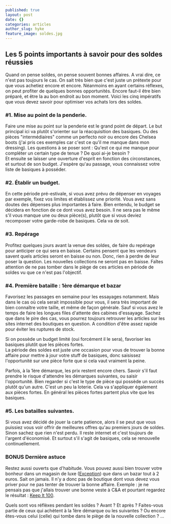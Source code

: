```yaml
---
published: true
layout: post
date: {}
categories: articles
author_slug: hyke
feature_image: soldes.jpg
---
```

## Les 5 points importants à savoir pour des soldes réussies

Quand on pense soldes, on pense souvent bonnes affaires. A vrai dire, ce n'est pas toujours le cas. On sait très bien que c'est juste un prétexte pour que vous achetiez encore et encore. Néanmoins en ayant certains réflexes, on peut profiter de quelques bonnes opportunités. Encore faut-il être bien préparé, et être la au bon endroit au bon moment.
Voici les cinq impératifs que vous devez savoir pour optimiser vos achats lors des soldes.

### #1. Mise au point de la penderie.

Faire une mise au point sur la penderie est le grand point de départ. Le but principal ici va plutôt s'orienter sur la réacquisition des basiques. Ou des pièces "intermédiaires" comme un perfecto noir ou encore des Chelsea boots (j'ai pris ces exemples car c'est ce qu'il me manque dans mon dressing).
Les questions à se poser sont :
Qu'est ce qui me manque pour compléter un certain type de tenue ? De quoi ai-je besoin ?  
Et ensuite se laisser une ouverture d'esprit en fonction des circonstances, et surtout de son budget. J'espère qu'au passage, vous connaissez votre liste de basiques à posséder.

### #2. Établir un budget.

En cette période pré-estivale, si vous avez prévu de dépenser en voyages par exemple, fixez vos limites et établissez une priorité. Vous avez sans doutes des dépenses plus importantes à faire.
Bien entendu, le budget se décidera en fonction de ce dont vous avez besoin. Il ne sera pas le même s'il vous manque une ou deux pièce(s), plutôt que si vous deviez recomposer votre garde-robe de basiques. Cela va de soit.

### #3. Repérage 

Profitez quelques jours avant la venue des soldes, de faire du repérage pour anticiper ce qui sera en baisse. Certains pensent que les vendeurs savent quels articles seront en baisse ou non. Donc, rien à perdre de leur poser la question.
Les nouvelles collections ne seront pas en baisse. Faîtes attention de ne pas tomber dans le piège de ces articles en période de soldes vu que ce n'est pas l'objectif.

### #4. Première bataille : 1ère démarque et bazar

Favorisez les passages en semaine pour les essayages notamment. Mais dans le cas où cela serait impossible pour vous, il sera très important de bien connaître votre taille, et même de façon générale. Sauf si vous avez le temps de faire les longues files d'attente des cabines d'essayage. Sachez que dans le pire des cas, vous pourrez toujours retrouver les articles sur les sites internet des boutiques en question. A condition d'être assez rapide pour éviter les ruptures de stock.  

Si on possède un budget limité (oui forcément il le sera), favoriser les basiques plutôt que les pièces fortes.  
La période des soldes est juste une occasion pour vous de trouver la bonne affaire pour mettre à jour votre stuff de basiques, donc saisissez l'opportunité sur une pièce forte que si cela vaut vraiment la peine.  

Parfois, à la 1ère démarque, les prix restent encore chers. Savoir s'il faut prendre le risque d'attendre les démarques suivantes, ou saisir l'opportunité. Bien regarder si c'est le type de pièce qui possède un succès plutôt qu'un autre. C'est un peu la loterie. Cela va s'appliquer également aux pièces fortes. En général les pièces fortes partent plus vite que les basiques.

### #5. Les batailles suivantes.

Si vous avez décidé de jouer la carte patience, alors il se peut que vous puissiez vous voir offrir de meilleures offres qu'au premiers jours de soldes. Sinon sachez que rien n'est perdu. Il reste internet et c'est toujours de l'argent d'économisé. Et surtout s'il s'agit de basiques, cela se renouvelle continuellement.

### BONUS Dernière astuce

Restez aussi ouverts que d'habitude. Vous pouvez aussi bien trouver votre bonheur dans un magasin de luxe ([Exception](http://http://www.crevardstyle.com/category/exceptions)) que dans un bazar tout à 2 euros. Sait on jamais. Il n'y a donc pas de boutique dont vous devez vous priver pour ne pas tenter de trouver la bonne affaire.
Exemple : je ne pensais pas que j'allais trouver une bonne veste à C&A et pourtant regardez le résultat : [Keep It 100](http://www.crevardstyle.com/Keep-It-100).

Quels sont vos réflèxes pendant les soldes ? Avant ? Et après ? Faites-vous partie de ceux qui achètent à la 1ère démarque ou les suivantes ? Ou encore êtes-vous celui (celle) qui tombe dans le piège de la nouvelle collection ? ...
